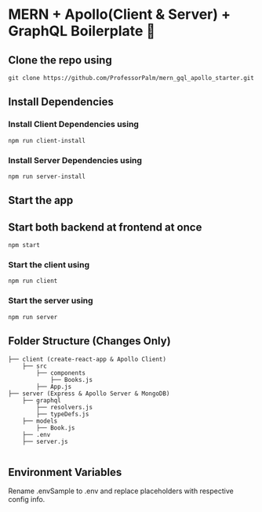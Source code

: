 # MERN + Apollo(Client & Server) + GraphQL Boilerplate :rocket: 

## Clone the repo using

    git clone https://github.com/ProfessorPalm/mern_gql_apollo_starter.git

## Install Dependencies

### Install Client Dependencies using

    npm run client-install

### Install Server Dependencies using

    npm run server-install

## Start the app

## Start both backend at frontend at once
    npm start

### Start the client using

    npm run client

### Start the server using

    npm run server

## Folder Structure (Changes Only)

```
├── client (create-react-app & Apollo Client)
    ├── src
        ├── components
            ├── Books.js
        ├── App.js
├── server (Express & Apollo Server & MongoDB)
    ├── graphql
        ├── resolvers.js
        ├── typeDefs.js
    ├── models
        ├── Book.js
    ├── .env
    ├── server.js
      
```
## Environment Variables

Rename .envSample to .env and replace placeholders with respective config info.


